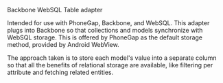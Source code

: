 Backbone WebSQL Table adapter

Intended for use with PhoneGap, Backbone, and WebSQL.
This adapter plugs into Backbone so that collections and models synchronize with WebSQL storage. This is offered by PhoneGap as the default storage method, provided by Android WebView.

The approach taken is to store each model's value into a separate column so that all the benefits of relational storage are available, like filtering per attribute and fetching related entities.


